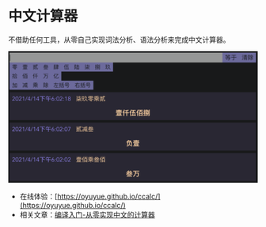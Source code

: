 # 中文计算器

不借助任何工具，从零自己实现词法分析、语法分析来完成中文计算器。

[![ccalc](./preview.png)](https://oyuyue.github.io/ccalc/)

- 在线体验：[https://oyuyue.github.io/ccalc/](https://oyuyue.github.io/ccalc/)
- 相关文章：[编译入门-从零实现中文的计算器](https://github.com/oyuyue/blog/issues/6)

